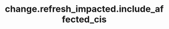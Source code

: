 ---
weight: 314
layout: page
title: change.refresh_impacted.include_affected_cis
description: ""
value: "true"
---